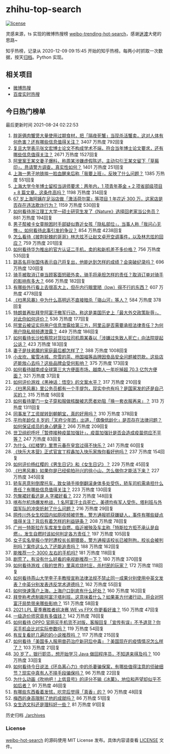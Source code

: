 # zhihu-top-search

[![license](https://img.shields.io/github/license/Arrackisarookie/zhihu-top-search)](https://github.com/Arrackisarookie/zhihu-top-search/blob/master/LICENSE)

灵感来源，ts 实现的微博热搜榜 [weibo-trending-hot-search](https://github.com/justjavac/weibo-trending-hot-search)，感谢[迷渡](https://github.com/justjavac)大佬的思路~

知乎热榜，记录从 2020-12-09 09:15:45 开始的知乎热榜。每两小时抓取一次数据，按天[归档](./archives)。Python 实现。

## 相关项目
+ [微博热搜](https://github.com/Arrackisarookie/weibo-hot-search)
+ [百度实时热搜](https://github.com/Arrackisarookie/baidu-hot-search)

## 今日热门榜单

<!-- Rank Begin -->

最后更新时间 2021-08-24 02:22:53

1. [胖哥俩肉蟹煲大量使用过期食材，把「隔夜死蟹」当现杀活蟹卖，这对人体有何危害？还有哪些信息值得关注？](https://www.zhihu.com/question/481761479) 3407 万热度 792回复
1. [复旦大学表示张文宏博士论文不构成学术不端，符合当年博士论文要求，还有哪些信息值得关注？](https://www.zhihu.com/question/481846419) 2671 万热度 1527回复
1. [阿里案王某文妻子爆料，称周某涉嫌虚假陈述，主动勾引王某文留下「草莓印」，恳请警方调查，真实性如何？](https://www.zhihu.com/question/481946550) 1401 万热度 251回复
1. [上海一男子地铁摔一脸血醒来后称「我要上班」，反映了什么问题？](https://www.zhihu.com/question/481838289) 1385 万热度 551回复
1. [上海大学今年博士留校当讲师要求：两年内，1 项青年基金 + 2 项省部级项目 + 8 篇文章，这条件高吗？](https://www.zhihu.com/question/481599590) 1198 万热度 314回复
1. [67 岁上海阿姨在足浴店做「激活荷尔蒙」等项目 1 年花近 300 万，这家店是否存在违法欺诈行为？](https://www.zhihu.com/question/481796480) 1159 万热度 530回复
1. [如何看待浙江理工大学一硕士研究生发了《Nature》选择回老家当公务员？](https://www.zhihu.com/question/481584910) 881 万热度 194回复
1. [男子帮被卡女童脱困时手部疑似靠近女孩「隐私部位」，当事人称「我问心无愧」，如何看待此事引发的争议？](https://www.zhihu.com/question/481599840) 854 万热度 4238回复
1. [怎么看待《披荆斩棘的哥哥》林志炫不让赵文卓开空调事件，以及林志炫的回应？](https://www.zhihu.com/question/481471769) 759 万热度 201回复
1. [如何看待华为推出的官方认证二手机，卖的和新机差不多价格？](https://www.zhihu.com/question/481027759) 756 万热度 535回复
1. [跳高名将张国伟表示自己将复出，他能达到怎样的成绩？会突破纪录吗？](https://www.zhihu.com/question/481274515) 696 万热度 120回复
1. [骑手被取消订单当顾客面怒砸外卖，骑手将承担怎样的责任？取消订单对骑手的影响有多大？](https://www.zhihu.com/question/481891606) 666 万热度 182回复
1. [有哪些外行看上去很高大上，但在内行眼里陋（low）得不行的东西？](https://www.zhihu.com/question/49922975) 607 万热度 4778回复
1. [《扫黑风暴》中为什么高明远不直接暗杀「骆山河」等人？](https://www.zhihu.com/question/481511154) 584 万热度 378回复
1. [特朗普再批拜登阿富汗撤军行动，称这是美国历史上「最大外交政策耻辱」，对此你如何评价？](https://www.zhihu.com/question/481764074) 536 万热度 177回复
1. [阿里云被证实将用户信息泄露给第三方，阿里云是否需要承担法律责任？为何用户隐私频频遭泄露？](https://www.zhihu.com/question/481804999) 449 万热度 186回复
1. [如何看待长沙检察院对货拉拉司机周某春以「涉嫌过失致人死亡」向法院提起公诉？](https://www.zhihu.com/question/481042560) 423 万热度 183回复
1. [妻子是扶弟魔的家庭最后都怎样了？](https://www.zhihu.com/question/388115245) 388 万热度 1008回复
1. [小龙坎、蜜雪冰城、奈雪的茶、杨国福等品牌因食品安全问题被罚款，这些店还能放心去吗？这些品牌会受何影响？](https://www.zhihu.com/question/481834540) 375 万热度 173回复
1. [如何看待越南成全球第三大方便面市场，越南人一年吃掉超 70.3 亿包方便面？](https://www.zhihu.com/question/480581875) 321 万热度 37回复
1. [如何评价游戏《黑神话：悟空》的文案水平？](https://www.zhihu.com/question/481566338) 317 万热度 210回复
1. [《扫黑风暴》里公务员都有一个手提包，现实中也有吗？是国家发的还是自己买的？](https://www.zhihu.com/question/481172904) 315 万热度 58回复
1. [如何看待厦门一女子穿和服做核酸被志愿者劝阻「换一套衣服再来」？](https://www.zhihu.com/question/481731637) 313 万热度 1311回复
1. [同事发了工资就转到朝朝宝，真的好用吗？](https://www.zhihu.com/question/478987469) 310 万热度 378回复
1. [平均年龄仅 8 岁的「天府少年团」出道，「偶像低龄化」是否存在法律问题？如何保证成员的身心健康？](https://www.zhihu.com/question/481458744) 266 万热度 209回复
1. [世卫组织呼吁「暂停接种疫苗加强针」，疫苗加强针是否会造成疫苗供应不平等？](https://www.zhihu.com/question/480932711) 247 万热度 83回复
1. [为什么《红楼梦》里贾元春在皇宫过得不快乐？](https://www.zhihu.com/question/479706090) 241 万热度 60回复
1. [《快乐大本营》正式官宣丁程鑫加入快乐家族你看好他吗？](https://www.zhihu.com/question/481848578) 237 万热度 154回复
1. [如何评价杨红樱的《男生日记》和《女生日记》？](https://www.zhihu.com/question/374346833) 229 万热度 45回复
1. [《扫黑风暴》如果你是已经偷拍孙兴的徐小山，怎么做你才能活下来？](https://www.zhihu.com/question/480727279) 227 万热度 345回复
1. [轿车恶意别倒摩托车，致女骑手摔倒翻滚身体多处受伤，轿车司机需承担什么责任？有哪些信息值得关注？](https://www.zhihu.com/question/481780804) 223 万热度 130回复
1. [包臀裙好看还是 A 字裙好看？](https://www.zhihu.com/question/479878939) 222 万热度 148回复
1. [喀布尔机场爆发枪战，1 名阿富汗士兵死亡，美德均有军人受伤，塔利班与外国军队的冲突折射了什么问题？](https://www.zhihu.com/question/481835765) 216 万热度 29回复
1. [网传川外女生校园内如厕视频被兜售，警方通报抓获嫌疑人，事件有哪些疑点值得关注？背后有着怎样的利益链条？](https://www.zhihu.com/question/481646586) 208 万热度 78回复
1. [广州一特斯拉在车库发生自燃，临近被殃及车主称「特斯拉方拒不承认是自燃」，发生自燃时该如何判定各方责任？](https://www.zhihu.com/question/481845687) 197 万热度 105回复
1. [女子实名举报小学时遭校长长期猥亵，警方通报该校长已被刑拘，校长会被判刑吗？案件这么久了还能追责吗？](https://www.zhihu.com/question/481588445) 188 万热度 162回复
1. [能推荐一个 3000 左右的手机吗?](https://www.zhihu.com/question/472016108) 181 万热度 118回复
1. [剧荒了，有没有什么好看的电视剧推荐一下？](https://www.zhihu.com/question/480395847) 180 万热度 370回复
1. [如何看待游戏《我的世界》里喜欢烧村庄，杀村民的玩家？](https://www.zhihu.com/question/480721633) 172 万热度 118回复
1. [如何看待燕山大学李子丰教授宣称法律法规不禁止同一成果分别使用中英文发表？中英分别发表违反学术道德吗？](https://www.zhihu.com/question/481090539) 162 万热度 55回复
1. [如何快速落户上海，上海户口到底有什么好处？](https://www.zhihu.com/question/455579654) 160 万热度 162回复
1. [拜登称考虑制裁阿富汗塔利班，这意味着什么？如果美方付诸行动，将会对阿富汗局势带来哪些影响？](https://www.zhihu.com/question/481786420) 151 万热度 58回复
1. [2021 LPL 夏季赛胜者组决赛 WE vs FPX 你更看好谁？](https://www.zhihu.com/question/481708881) 150 万热度 47回复
1. [一级造价师究竟有多值钱？](https://www.zhihu.com/question/323400058) 142 万热度 78回复
1. [如何看待 OPPO 官网买手机货不对版，客服回复「宣传有误」不予退货？你买手机会比对实际参数吗？](https://www.zhihu.com/question/481609072) 119 万热度 54回复
1. [有反复看好几遍的的小说推荐吗 ？](https://www.zhihu.com/question/440336071) 117 万热度 215回复
1. [如何看待「美国多人服用兽药治疗新冠后中毒」？美国现在的疫情情况怎么样了？](https://www.zhihu.com/question/481636730) 103 万热度 21回复
1. [30 岁了，银行职员，想开始学习 Java 做回程序员，不知道来得及吗？](https://www.zhihu.com/question/480709784) 100 万热度 33回复
1. [如何看待今日说法《环岛离心力》中的杀妻骗保案，有哪些值得注意的侦破细节？现实中真有人不择手段骗保吗？](https://www.zhihu.com/question/481650863) 96 万热度 22回复
1. [为什么动画《吹响吧！上低音号》的评分不输《冰菓》，地位和声望却似乎不如后者？](https://www.zhihu.com/question/481259468) 91 万热度 46回复
1. [有哪些东西看着发怵，吃完后觉得「真香」的？](https://www.zhihu.com/question/480324272) 90 万热度 48回复
1. [梅西的身高限制了他的成就吗？](https://www.zhihu.com/question/264340643) 86 万热度 51回复
1. [女生选文科还是理科好一些？](https://www.zhihu.com/question/478306677) 81 万热度 91回复
<!-- Rank End -->

历史归档 [./archives](./archives)

### License

[weibo-hot-search](https://github.com/Arrackisarookie/zhihu-top-search) 的源码使用 MIT License 发布。具体内容请查看 [LICENSE](./LICENSE) 文件。
